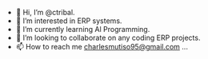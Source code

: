 - 👋 Hi, I’m @ctribal.
- 👀 I’m interested in ERP systems.
- 🌱 I’m currently learning Al Programming.
- 💞️ I’m looking to collaborate on any coding ERP projects.
- 📫 How to reach me charlesmutiso95@gmail.com ...

<!---
ctribal/ctribal is a ✨ special ✨ repository because its `README.md` (this file) appears on your GitHub profile.
You can click the Preview link to take a look at your changes.
--->
